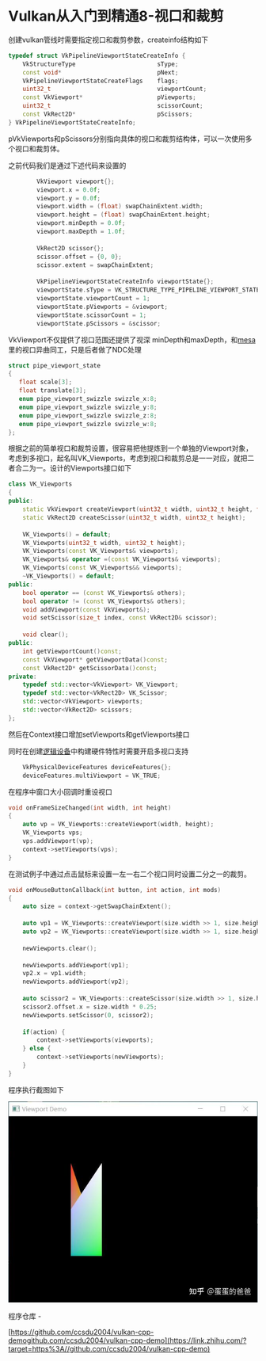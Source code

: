 # Vulkan从入门到精通8-视口和裁剪

创建vulkan管线时需要指定视口和裁剪参数，createinfo结构如下

```cpp
typedef struct VkPipelineViewportStateCreateInfo {
    VkStructureType                       sType;
    const void*                           pNext;
    VkPipelineViewportStateCreateFlags    flags;
    uint32_t                              viewportCount;
    const VkViewport*                     pViewports;
    uint32_t                              scissorCount;
    const VkRect2D*                       pScissors;
} VkPipelineViewportStateCreateInfo;
```

pVkViewports和pScissors分别指向具体的视口和裁剪结构体，可以一次使用多个视口和裁剪体。

之前代码我们是通过下述代码来设置的

```cpp
        VkViewport viewport{};
        viewport.x = 0.0f;
        viewport.y = 0.0f;
        viewport.width = (float) swapChainExtent.width;
        viewport.height = (float) swapChainExtent.height;
        viewport.minDepth = 0.0f;
        viewport.maxDepth = 1.0f;

        VkRect2D scissor{};
        scissor.offset = {0, 0};
        scissor.extent = swapChainExtent;

        VkPipelineViewportStateCreateInfo viewportState{};
        viewportState.sType = VK_STRUCTURE_TYPE_PIPELINE_VIEWPORT_STATE_CREATE_INFO;
        viewportState.viewportCount = 1;
        viewportState.pViewports = &viewport;
        viewportState.scissorCount = 1;
        viewportState.pScissors = &scissor;
```

VkViewport不仅提供了视口范围还提供了视深 minDepth和maxDepth，和[mesa](https://zhida.zhihu.com/search?content_id=185507149&content_type=Article&match_order=1&q=mesa&zhida_source=entity)里的视口异曲同工，只是后者做了NDC处理

```cpp
struct pipe_viewport_state
{
   float scale[3];
   float translate[3];
   enum pipe_viewport_swizzle swizzle_x:8;
   enum pipe_viewport_swizzle swizzle_y:8;
   enum pipe_viewport_swizzle swizzle_z:8;
   enum pipe_viewport_swizzle swizzle_w:8;
};
```

根据之前的简单视口和裁剪设置，很容易把他提炼到一个单独的Viewport对象，考虑到多视口，起名叫VK_Viewports，考虑到视口和裁剪总是一一对应，就把二者合二为一。设计的Viewports接口如下

```cpp
class VK_Viewports
{
public:
    static VkViewport createViewport(uint32_t width, uint32_t height, float near = 0.0f, float far = 1.0f);
    static VkRect2D createScissor(uint32_t width, uint32_t height);

    VK_Viewports() = default;
    VK_Viewports(uint32_t width, uint32_t height);
    VK_Viewports(const VK_Viewports& viewports);
    VK_Viewports& operator =(const VK_Viewports& viewports);
    VK_Viewports(const VK_Viewports&& viewports);
    ~VK_Viewports() = default;
public:
    bool operator == (const VK_Viewports& others);
    bool operator != (const VK_Viewports& others);
    void addViewport(const VkViewport&);
    void setScissor(size_t index, const VkRect2D& scissor);

    void clear();
public:
    int getViewportCount()const;
    const VkViewport* getViewportData()const;
    const VkRect2D* getScissorData()const;
private:
    typedef std::vector<VkViewport> VK_Viewport;
    typedef std::vector<VkRect2D> VK_Scissor;
    std::vector<VkViewport> viewports;
    std::vector<VkRect2D> scissors;
};
```

然后在Context接口增加setViewports和getViewports接口

同时在创建[逻辑设备](https://zhida.zhihu.com/search?content_id=185507149&content_type=Article&match_order=1&q=逻辑设备&zhida_source=entity)中构建硬件特性时需要开启多视口支持

```cpp
    VkPhysicalDeviceFeatures deviceFeatures{};
    deviceFeatures.multiViewport = VK_TRUE;
```

在程序中窗口大小回调时重设视口

```cpp
void onFrameSizeChanged(int width, int height)
{
    auto vp = VK_Viewports::createViewport(width, height);
    VK_Viewports vps;
    vps.addViewport(vp);
    context->setViewports(vps);
}
```

在测试例子中通过点击鼠标来设置一左一右二个视口同时设置二分之一的裁剪。

```cpp
void onMouseButtonCallback(int button, int action, int mods)
{
    auto size = context->getSwapChainExtent();

    auto vp1 = VK_Viewports::createViewport(size.width >> 1, size.height);
    auto vp2 = VK_Viewports::createViewport(size.width >> 1, size.height);

    newViewports.clear();

    newViewports.addViewport(vp1);
    vp2.x = vp1.width;
    newViewports.addViewport(vp2);

    auto scissor2 = VK_Viewports::createScissor(size.width >> 1, size.height);
    scissor2.offset.x = size.width * 0.25;
    newViewports.setScissor(0, scissor2);

    if(action) {
        context->setViewports(viewports);
    } else {
        context->setViewports(newViewports);
    }
}
```

程序执行截图如下

![img](./assets/v2-f5a7474a13d06e8d4c2c651bffa5ec25_1440w.jpg)



程序仓库 -

[https://github.com/ccsdu2004/vulkan-cpp-demogithub.com/ccsdu2004/vulkan-cpp-demo](https://link.zhihu.com/?target=https%3A//github.com/ccsdu2004/vulkan-cpp-demo)